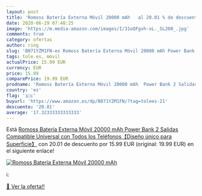 ```yaml
---
layout: post
title: 'Romoss Batería Externa Móvil 20000 mAh   al 20.01 % de descuento'
date: 2020-06-29 07:48:25
image: 'https://m.media-amazon.com/images/I/31oQFgvh-xL._SL200_.jpg'
comments: true
category: ofertas
author: ring
slug: 'B071YZM1FN-es Romoss Batería Externa Móvil 20000 mAh Power Bank 2...'
tags: tole.es, móvil
actualPrice: 15.99 EUR
currency: EUR
price: 15.99
comparePrice: 19.99 EUR
prodname: 'Romoss Batería Externa Móvil 20000 mAh  Power Bank 2 Salidas Compatible Universal con Todos los Teléfonos【Diseño único para Superficie】'
country: 'es'
flag: '🇪🇸'
buyurl: 'https://www.amazon.es/dp/B071YZM1FN/?tag=tolees-21'
descuento: '20.01'
average: '17.32333333333333'
---
```


Está [Romoss Batería Externa Móvil 20000 mAh  Power Bank 2 Salidas Compatible Universal con Todos los Teléfonos【Diseño único para Superficie】](https://www.amazon.es/dp/B071YZM1FN/?tag=tolees-21) con 20.01 de descuento por 15.99 EUR (original: 19.99 EUR) en el siguiente enlace!

[![Romoss Batería Externa Móvil 20000 mAh  ](https://m.media-amazon.com/images/I/31oQFgvh-xL._SL200_.jpg)](https://www.amazon.es/dp/B071YZM1FN/?tag=tolees-21)

ℹ️:


[🛒 Ver la oferta!!](https://www.amazon.es/dp/B071YZM1FN/?tag=tolees-21)
